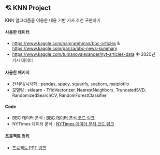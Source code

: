 ## 💘 KNN Project

KNN 알고리즘을 이용한 내용 기반 기사 추천 구현하기

#### 사용한 데이터 
- https://www.kaggle.com/namrarehman/bbc-articles & https://www.kaggle.com/pariza/bbc-news-summary
- https://www.kaggle.com/tumanovalexander/nyt-articles-data 中 2020년 기사 데이터

#### 사용한 패키지
- 전처리/시각화 : pandas, spacy, squarify, seaborn, matplotlib
- 모델링 : sklearn - TfidVectorizer, NearestNeighbors, TruncatedSVD, RandomizedSearchCV, RandomForestClassifier

#### Code
- BBC 데이터 분석 : [BBC 데이터 분석 코드 링크](https://github.com/threegenie/knn_project/blob/main/bbc_project.ipynb)
- NYTimes 데이터 분석 : [NYTimes 데이터 분석 코드 링크](https://github.com/threegenie/knn_project/blob/main/new_work_times_project.ipynb)

#### 프로젝트 정리
- [프로젝트 PPT 링크](https://github.com/threegenie/knn_project/blob/main/Project%20PPT.md)
